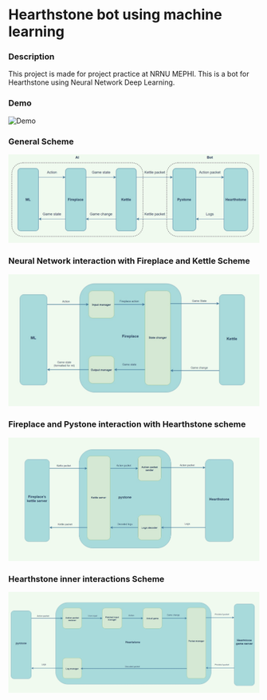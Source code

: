 # Hearthstone bot using machine learning
### Description
This project is made for project practice at NRNU MEPHI.
This is a bot for Hearthstone using Neural Network Deep Learning.

### Demo
![Demo](Assets/videos/hs1.gif)
### General Scheme
![scheme_1](Assets/images/scheme1.jpg)
### Neural Network interaction with Fireplace and Kettle Scheme
![scheme_2](Assets/images/scheme2.jpg)
### Fireplace and Pystone interaction with Hearthstone scheme
![scheme_3](Assets/images/scheme3.jpg)
### Hearthstone inner interactions Scheme
![scheme_4](Assets/images/scheme4.jpg)
